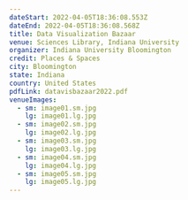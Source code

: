 ```yaml
---
dateStart: 2022-04-05T18:36:08.553Z
dateEnd: 2022-04-05T18:36:08.568Z
title: Data Visualization Bazaar
venue: Sciences Library, Indiana University
organizer: Indiana University Bloomington
credit: Places & Spaces
city: Bloomington
state: Indiana
country: United States
pdfLink: datavisbazaar2022.pdf
venueImages:
  - sm: image01.sm.jpg
    lg: image01.lg.jpg
  - sm: image02.sm.jpg
    lg: image02.lg.jpg
  - sm: image03.sm.jpg
    lg: image03.lg.jpg
  - sm: image04.sm.jpg
    lg: image04.lg.jpg
  - sm: image05.sm.jpg
    lg: image05.lg.jpg
---
```

